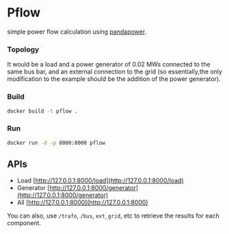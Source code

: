 # Pflow
simple power flow calculation using [pandapower](https://www.pandapower.org/start/). 

### Topology 

It would be a load and a power generator of 0.02 MWs connected to the same bus bar, and an external connection to the grid (so essentially,the only modification to the example should be the addition of the power generator).

### Build
```bash
docker build -t pflow .
```

### Run

```bash
docker run -d -p 8000:8000 pflow
```

## APIs

- Load [http://127.0.0.1:8000/load](http://127.0.0.1:8000/load)
- Generator [http://127.0.0.1:8000/generator](http://127.0.0.1:8000/generator)
- All [http://127.0.0.1:8000](http://127.0.0.1:8000)

You can also, use `/trafo`, `/bus`, `ext_grid`, etc to retrieve the results for each component.
